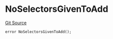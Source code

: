 # NoSelectorsGivenToAdd
[Git Source](https://github.com/thrackle-io/tron/blob/4370cba4c6c86564c45ea5da17298f68b13753b5/src/protocol/economic/ruleProcessor/RuleProcessorDiamondLib.sol)


```solidity
error NoSelectorsGivenToAdd();
```

